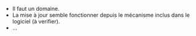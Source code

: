 - Il faut un domaine.
- La mise à jour semble fonctionner depuis le mécanisme inclus dans le logiciel (à verifier).
- ...
